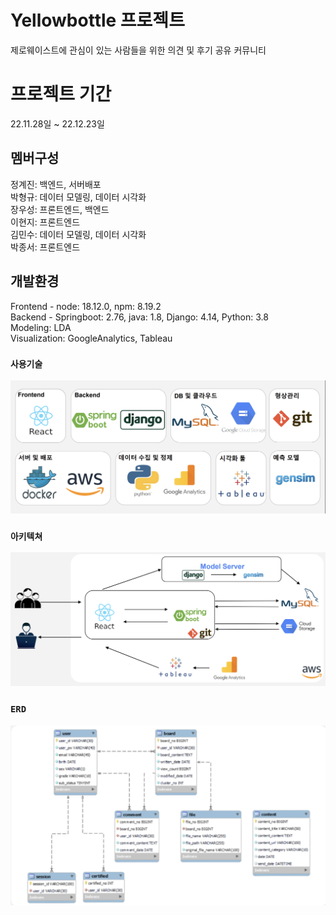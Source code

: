 # Yellowbottle 프로젝트

제로웨이스트에 관심이 있는 사람들을 위한 의견 및 후기 공유 커뮤니티

# 프로젝트 기간

22.11.28일 ~ 22.12.23일

## 멤버구성

정계진: 백엔드, 서버배포  
박형규: 데이터 모델링, 데이터 시각화  
장우성: 프론트엔드, 백엔드  
이현지: 프론트엔드  
김민수: 데이터 모델링, 데이터 시각화  
박종서: 프론트엔드  

## 개발환경

Frontend - node: 18.12.0, npm: 8.19.2  
Backend - Springboot: 2.76, java: 1.8, Django: 4.14, Python: 3.8  
Modeling: LDA  
Visualization: GoogleAnalytics, Tableau   

### `사용기술`
![<ERD>](./issue/사용기술.png)

### `아키텍쳐`
![<architecture>](./issue/아키텍쳐.png)

### `ERD`
![<ERD>](./issue/스키마.png)

